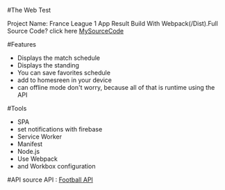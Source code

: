 #The Web Test

Project Name: France League 1 App
Result Build With Webpack(/Dist).Full Source Code?
click here <a href="https://github.com/rahmannurhidayat022/FranceLeagueApp">MySourceCode</a>

#Features
- Displays the match schedule
- Displays the standing
- You can save favorites schedule
- add to homesreen in your device
- can offline mode
  don't worry, because all of that is runtime using the API
  
#Tools
- SPA
- set notifications with firebase
- Service Worker
- Manifest
- Node.js
- Use Webpack
- and Workbox configuration

#API
source API : <a href="https://www.football-data.org/">Football API</a>
